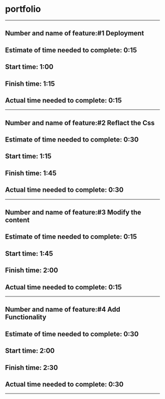 # portfolio
***************************************************************************************


## Number and name of feature:#1 Deployment

## Estimate of time needed to complete: 0:15

## Start time: 1:00

## Finish time: 1:15

## Actual time needed to complete: 0:15
***************************************************************************************

## Number and name of feature:#2 Reflact the Css

## Estimate of time needed to complete: 0:30

## Start time: 1:15

## Finish time: 1:45

## Actual time needed to complete: 0:30
***************************************************************************************

## Number and name of feature:#3 Modify the content

## Estimate of time needed to complete: 0:15

## Start time: 1:45

## Finish time: 2:00

## Actual time needed to complete: 0:15
***************************************************************************************

## Number and name of feature:#4 Add Functionality

## Estimate of time needed to complete: 0:30

## Start time: 2:00

## Finish time: 2:30

## Actual time needed to complete: 0:30
***************************************************************************************
